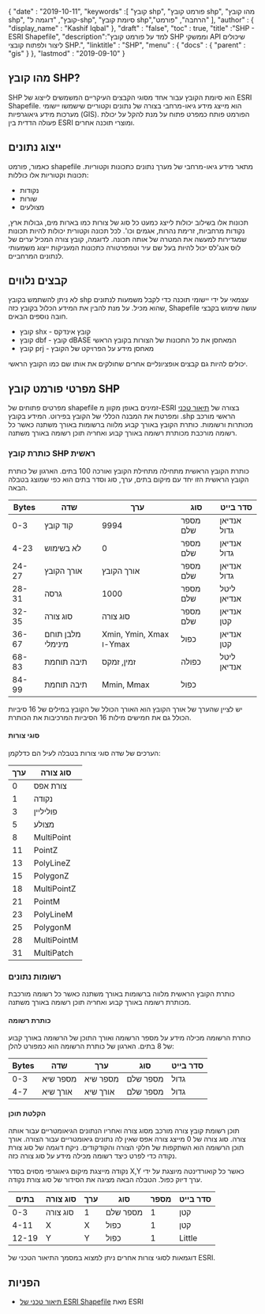 {
  "date" : "2019-10-11",
  "keywords" :[ "קובץ shp", "פורמט קובץ shp", "מהו קובץ shp", "קובץ", "דוגמה ל-shp", "סיומת קובץ shp","הרחבה", "פורמט" ],
  "author" : {
    "display_name" : "Kashif Iqbal"
},
  "draft" : "false",
  "toc" : true,
  "title" :"SHP - ESRI Shapefile",
  "description":"למד על פורמט קובץ SHP וממשקי API שיכולים ליצור ולפתוח קובצי SHP.",
  "linktitle" : "SHP",
  "menu" : {
    "docs" : {
      "parent" : "gis"
}
},
  "lastmod" : "2019-09-10"
}

## מהו קובץ SHP?

SHP הוא סיומת הקובץ עבור אחד מסוגי הקבצים העיקריים המשמשים לייצוג של ESRI Shapefile. הוא מייצג מידע גיאו-מרחבי בצורה של נתונים וקטוריים שישמשו יישומי מערכות מידע גיאוגרפיות (GIS). הפורמט פותח כמפרט פתוח על מנת להקל על יכולת פעולה הדדית בין ESRI ומוצרי תוכנה אחרים.

## ייצוג נתונים

כאמור, פורמט shapefile מתאר מידע גיאו-מרחבי של מערך נתונים כתכונות וקטוריות. תכונות וקטוריות אלו כוללות:

* נקודות
* שורות
* מצולעים

תכונות אלו בשילוב יכולות לייצג כמעט כל סוג של צורות כמו בארות מים, גבולות ארץ, נקודות מרחביות, זרימת נהרות, אגמים וכו'. לכל תכונה וקטורית יכולות להיות תכונות שמגדירות למעשה את המטרה של אותה תכונה. לדוגמה, קובץ צורה המכיל ערים של לוס אנג'לס יכול להיות בעל שם עיר וטמפרטורה כתכונות המעניקות ייצוג משמעותי לנתונים המרחביים.

## קבצים נלווים

לא ניתן להשתמש בקובץ shp עצמאי על ידי יישומי תוכנה כדי לקבל משמעות לנתונים שהוא מכיל. על מנת להבין את המידע הכלול בקובץ כזה, Shapefile עושה שימוש בקבצי חובה נוספים הבאים.

* קובץ shx - קובץ אינדקס
* קובץ dbf - קובץ dBASE המאחסן את כל התכונות של הצורות בקובץ הראשי
* קובץ prj - מאחסן מידע על הפרויקט של הקובץ

יכולים להיות גם קבצים אופציונליים אחרים שחולקים את אותו שם כמו הקובץ הראשי.

## מפרטי פורמט קובץ SHP

מפרטים פתוחים של shapefile זמינים באופן מקוון מ-ESRI בצורה של [תיאור טכני](https://www.esri.com/content/dam/esrisites/sitecore-archive/Files/Pdfs/library/whitepapers/pdfs/shapefile.pdf) ומפרטת את המבנה הכללי של הקובץ בפירוט. המידע בקובץ .shp הראשי מורכב מכותרות ורשומות. כותרת הקובץ באורך קבוע מלווה ברשומות באורך משתנה כאשר כל רשומה מורכבת מכותרת רשומה באורך קבוע ואחריה תוכן רשומה באורך משתנה.

### כותרת קובץ SHP ראשית

כותרת הקובץ הראשית מתחילה מתחילת הקובץ ואורכה 100 בתים. הארגון של כותרת הקובץ הראשית הזו יחד עם מיקום בתים, ערך, סוג וסדר בתים הוא כפי שמוצג בטבלה הבאה.


|Bytes|שדה|ערך|סוג|סדר בייט
---|---|---|---|---|
|0-3|קוד קובץ|9994|מספר שלם|אנדיאן גדול
|4-23|לא בשימוש|0|מספר שלם|אנדיאן גדול
|24-27|אורך הקובץ|אורך הקובץ|מספר שלם|אנדיאן גדול
|28-31|גרסה|1000|מספר שלם|ליטל אנדיאן
|32-35|סוג צורה|סוג צורה|מספר שלם|אנדיאן קטן
|36-67|מלבן תוחם מינימלי|Xmin, Ymin, Xmax ו-Ymax|כפול|אנדיאן קטן
|68-83|תיבה תוחמת|זמין, זמקס|כפולה|ליטל אנדיאן
|84-99|תיבה תוחמת|Mmin, Mmax|כפול|

יש לציין שהערך של אורך הקובץ הוא האורך הכולל של הקובץ במילים של 16 סיביות הכולל גם את חמישים מילות 16 הסיביות המרכיבות את הכותרת.

#### סוגי צורות

הערכים של שדה סוגי צורות בטבלה לעיל הם כדלקמן:


|ערך|סוג צורה
---|---|
|0|צורת אפס
|1|נקודה
|3|פוליליין
|5|מצולע
|8|MultiPoint
|11|PointZ
|13|PolyLineZ
|15|PolygonZ
|18|MultiPointZ
|21|PointM
|23|PolyLineM
|25|PolygonM
|28|MultiPointM
|31|MultiPatch

### רשומות נתונים ###

כותרת הקובץ הראשית מלווה ברשומות באורך משתנה כאשר כל רשומה מורכבת מכותרת רשומה באורך קבוע ואחריה תוכן רשומה באורך משתנה.

#### כותרת רשומה ####

כותרת הרשומה מכילה מידע על מספר הרשומה ואורך התוכן של הרשומה באורך קבוע של 8 בתים. הארגון של כותרת הרשומה הוא כמפורט להלן:


|Bytes|שדה|ערך|סוג|סדר בייט
---|---|---|---|---|
|0-3|מספר שיא|מספר שיא|מספר שלם|גדול
|4-7|אורך שיא|אורך שיא|מספר שלם|גדול

#### הקלטת תוכן ####

תוכן רשומת קובץ צורה מורכב מסוג צורה ואחריו הנתונים הגיאומטריים עבור אותה צורה. סוג צורה של 0 מייצג צורה אפס שאין לה נתונים גיאומטריים עבור הצורה. אורך תוכן הרשומה הוא השתקפות של חלקי הצורה והקודקודים. ניקח דוגמה של סוג צורת נקודה כדי לפרט כיצד רשומה מכילה מידע על סוג צורה כזה.

נקודה מייצגת מיקום גיאוגרפי מסוים בסדר X,Y כאשר כל קואורדינטה מיוצגת על ידי ערך דיוק כפול. הטבלה הבאה מציגה את הסידור של סוג צורת נקודה.


|בתים|סוג צורה|ערך|סוג|מספר|סדר בייט
---|---|---|---|---|---|
|0-3|סוג צורה|1|מספר שלם|1|קטן
|4-11|X|X|כפול|1|קטן
|12-19|Y|Y|כפול|1|Little

דוגמאות לסוגי צורות אחרים ניתן למצוא במסמך התיאור הטכני של ESRI.

## הפניות ##

* [תיאור טכני של ESRI Shapefile](https://www.esri.com/content/dam/esrisites/sitecore-archive/Files/Pdfs/library/whitepapers/pdfs/shapefile.pdf) מאת ESRI

